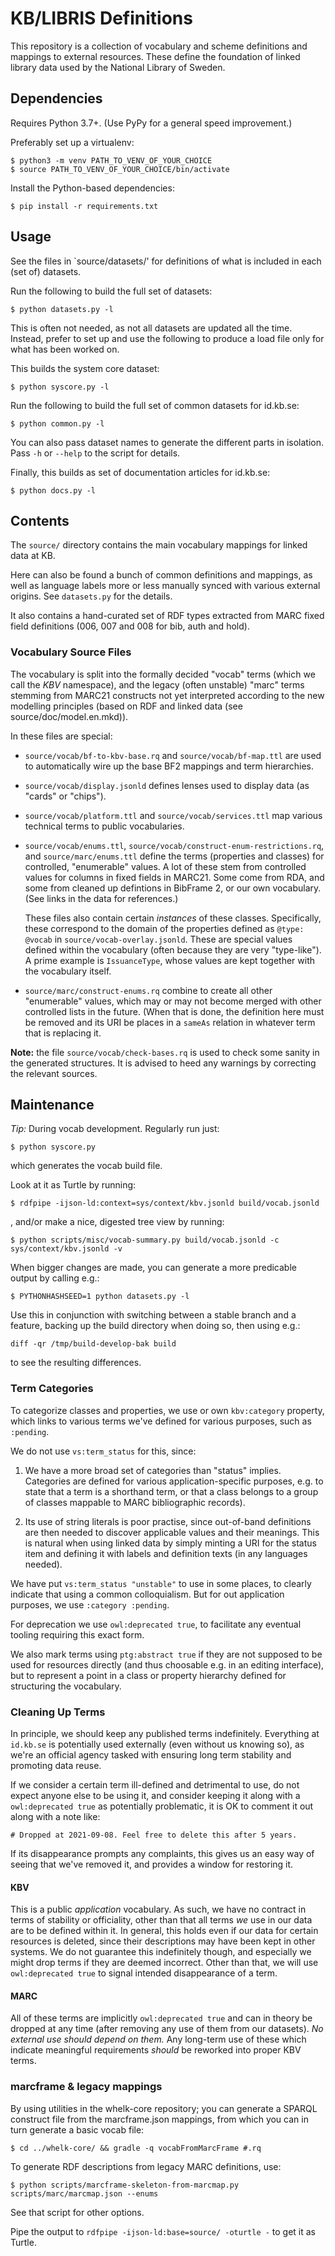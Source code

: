 # KB/LIBRIS Definitions

This repository is a collection of vocabulary and scheme definitions and
mappings to external resources. These define the foundation of linked library
data used by the National Library of Sweden.

## Dependencies

Requires Python 3.7+. (Use PyPy for a general speed improvement.)

Preferably set up a virtualenv:

    $ python3 -m venv PATH_TO_VENV_OF_YOUR_CHOICE
    $ source PATH_TO_VENV_OF_YOUR_CHOICE/bin/activate

Install the Python-based dependencies:

    $ pip install -r requirements.txt

## Usage

See the files in `source/datasets/' for definitions of what is included in each
(set of) datasets.

Run the following to build the full set of datasets:

    $ python datasets.py -l

This is often not needed, as not all datasets are updated all the time.
Instead, prefer to set up and use the following to produce a load file only for
what has been worked on.

This builds the system core dataset:

    $ python syscore.py -l

Run the following to build the full set of common datasets for id.kb.se:

    $ python common.py -l

You can also pass dataset names to generate the different parts in isolation.
Pass `-h` or `--help` to the script for details.

Finally, this builds as set of documentation articles for id.kb.se:

    $ python docs.py -l

## Contents

The `source/` directory contains the main vocabulary mappings for linked data
at KB.

Here can also be found a bunch of common definitions and mappings, as well as
language labels more or less manually synced with various external origins. See
`datasets.py` for the details.

It also contains a hand-curated set of RDF types extracted from MARC fixed
field definitions (006, 007 and 008 for bib, auth and hold).

### Vocabulary Source Files

The vocabulary is split into the formally decided "vocab" terms (which we call
the *KBV* namespace), and the legacy (often unstable) "marc" terms stemming
from MARC21 constructs not yet interpreted according to the new modelling
principles (based on RDF and linked data (see source/doc/model.en.mkd)).

In  these files are special:

* `source/vocab/bf-to-kbv-base.rq` and `source/vocab/bf-map.ttl` are used to
  automatically wire up the base BF2 mappings and term hierarchies.

* `source/vocab/display.jsonld` defines lenses used to display data (as "cards"
  or "chips").

* `source/vocab/platform.ttl` and `source/vocab/services.ttl` map various
  technical terms to public vocabularies.

* `source/vocab/enums.ttl`, `source/vocab/construct-enum-restrictions.rq`,
  and `source/marc/enums.ttl` define the terms (properties and classes) for
  controlled, "enumerable" values. A lot of these stem from controlled values
  for columns in fixed fields in MARC21. Some come from RDA, and some from
  cleaned up defintions in BibFrame 2, or our own vocabulary. (See links in the
  data for references.)

  These files also contain certain *instances* of these classes. Specifically,
  these correspond to the domain of the properties defined as `@type: @vocab`
  in `source/vocab-overlay.jsonld`. These are special values defined within the
  vocabulary (often because they are very "type-like"). A prime example is
  `IssuanceType`, whose values are kept together with the vocabulary itself.

* `source/marc/construct-enums.rq` combine to create all other "enumerable"
  values, which may or may not become merged with other controlled lists in the
  future. (When that is done, the definition here must be removed and its URI
  be places in a `sameAs` relation in whatever term that is replacing it.

**Note:** the file `source/vocab/check-bases.rq` is used to check some sanity
in the generated structures. It is advised to heed any warnings by correcting
the relevant sources.

## Maintenance

*Tip:* During vocab development. Regularly run just:

    $ python syscore.py

which generates the vocab build file.

Look at it as Turtle by running:

    $ rdfpipe -ijson-ld:context=sys/context/kbv.jsonld build/vocab.jsonld

, and/or make a nice, digested tree view by running:

    $ python scripts/misc/vocab-summary.py build/vocab.jsonld -c sys/context/kbv.jsonld -v

When bigger changes are made, you can generate a more predicable output by
calling e.g.:

    $ PYTHONHASHSEED=1 python datasets.py -l

Use this in conjunction with switching between a stable branch and a feature,
backing up the build directory when doing so, then using e.g.:

    diff -qr /tmp/build-develop-bak build

to see the resulting differences.

### Term Categories

To categorize classes and properties, we use or own `kbv:category` property,
which links to various terms we've defined for various purposes, such as
`:pending`.

We do not use `vs:term_status` for this, since:

1. We have a more broad set of categories than "status" implies. Categories are
   defined for various application-specific purposes, e.g. to state that a term
   is a shorthand term, or that a class belongs to a group of classes mappable
   to MARC bibliographic records).

2. Its use of string literals is poor practise, since out-of-band definitions
   are then needed to discover applicable values and their meanings. This is
   natural when using linked data by simply minting a URI for the status item
   and defining it with labels and definition texts (in any languages needed).

We have put `vs:term_status "unstable"` to use in some places, to clearly
indicate that using a common colloquialism. But for out application purposes,
we use `:category :pending`.

For deprecation we use `owl:deprecated true`, to facilitate any eventual
tooling requiring this exact form.

We also mark terms using `ptg:abstract true` if they are not supposed to be
used for resources directly (and thus choosable e.g. in an editing interface),
but to represent a point in a class or property hierarchy defined for
structuring the vocabulary.

### Cleaning Up Terms

In principle, we should keep any published terms indefinitely. Everything at
`id.kb.se` is potentially used externally (even without us knowing so), as
we're an official agency tasked with ensuring long term stability and promoting
data reuse.

If we consider a certain term ill-defined and detrimental to use, do not expect
anyone else to be using it, and consider keeping it along with a
`owl:deprecated true` as potentially problematic, it is OK to comment it out
along with a note like:

    # Dropped at 2021-09-08. Feel free to delete this after 5 years.

If its disappearance prompts any complaints, this gives us an easy way of
seeing that we've removed it, and provides a window for restoring it.

#### KBV

This is a public *application* vocabulary. As such, we have no contract in
terms of stability or officiality, other than that all terms *we* use in our
data are to be defined within it. In general, this holds even if our data for
certain resources is deleted, since their descriptions may have been kept in
other systems. We do not guarantee this indefinitely though, and especially we
might drop terms if they are deemed incorrect. Other than that, we will use
`owl:deprecated true` to signal intended disappearance of a term.

#### MARC

All of these terms are implicitly `owl:deprecated true` and can in theory be
dropped at any time (after removing any use of them from our datasets). *No
external use should depend on them.* Any long-term use of these which indicate
meaningful requirements *should* be reworked into proper KBV terms.

### marcframe & legacy mappings

By using utilities in the whelk-core repository; you can generate a SPARQL
construct file from the marcframe.json mappings, from which you can in turn
generate a basic vocab file:

    $ cd ../whelk-core/ && gradle -q vocabFromMarcFrame #.rq

To generate RDF descriptions from legacy MARC definitions, use:

    $ python scripts/marcframe-skeleton-from-marcmap.py scripts/marc/marcmap.json --enums

See that script for other options.

Pipe the output to `rdfpipe -ijson-ld:base=source/ -oturtle -` to get it as Turtle.
